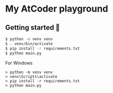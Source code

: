 # My AtCoder playground

## Getting started 🚀

```bash
$ python -m venv venv
$ . venv/bin/activate
$ pip install -r requirements.txt
$ python main.py
```

For Windows

```
> python -m venv venv
> venv\Scripts\activate
> pip install -r requirements.txt
> python main.py
```
